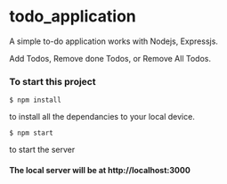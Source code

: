 # todo_application

A simple to-do application works with Nodejs, Expressjs.

Add Todos, Remove done Todos, or Remove All Todos.

### To start this project 
```
$ npm install
```
to install all the dependancies to your local device.

```
$ npm start 
```
to start the server

#### The local server will be at http://localhost:3000
